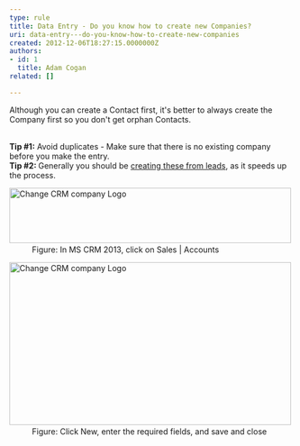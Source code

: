 ```yaml
---
type: rule
title: Data Entry - Do you know how to create new Companies?
uri: data-entry---do-you-know-how-to-create-new-companies
created: 2012-12-06T18:27:15.0000000Z
authors:
- id: 1
  title: Adam Cogan
related: []

---
```




<span class='intro'> Although you can create a Contact first, it's better to always create the Company first so you don't​ get orphan Contacts.&#160;<br><div><strong><br></strong></div><div><strong>Tip #1&#58;</strong>&#160;Avoid duplicates -&#160;Make sure tha​t there is no existing company before you make the entry.</div><div><strong>Tip #2&#58;&#160;</strong>Generally you should be <a href="/Pages/Leads-can-be-converted-to-Opportunities-Contacts-and-Accounts.aspx">creating these from leads</a>, as it speeds up the process.<br></div> </span>

<dl class="goodImage">
          <dt>
            <img src="/PublishingImages/Sales-Accounts.jpg" alt="Change CRM company Logo" style="width&#58;500px;height&#58;98px;" />​
          </dt>
          <dd>
            Figure&#58; In MS CRM 2013, click on Sales | Accounts</dd>
        </dl>
        <dl class="goodImage">
          <dt>
            <img src="/PublishingImages/NewAccount.jpg" alt="Change CRM company Logo" style="width&#58;500px;height&#58;289px;" />​
          </dt>
          <dd>
            Figure&#58; Click New, enter the required fields, and save and close​</dd>
        </dl>


